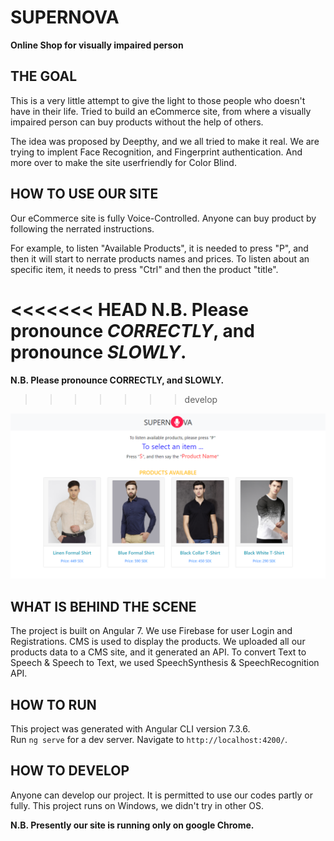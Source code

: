 # SUPERNOVA
**Online Shop for visually impaired person**


## THE GOAL 
This is a very little attempt to give the light to those people who doesn't have in their life. 
Tried to build an eCommerce site, from where a visually impaired person can buy products without 
the help of others.

The idea was proposed by Deepthy, and we all tried to make it real. We are trying to implent Face Recognition, 
and Fingerprint authentication. And more over to make the site userfriendly for Color Blind.

## HOW TO USE OUR SITE
Our eCommerce site is fully Voice-Controlled. 
Anyone can buy product by following the nerrated instructions.

For example, to listen "Available Products", it is needed to press "P", and then
it will start to nerrate products names and prices. 
To listen about an specific item, it needs to press "Ctrl" and then the product "title".

<<<<<<< HEAD
**N.B. Please pronounce _CORRECTLY_, and pronounce _SLOWLY_.**
=======
**N.B. Please pronounce CORRECTLY, and SLOWLY.**
>>>>>>> develop

![](/screenshot/screen.png)

## WHAT IS BEHIND THE SCENE
The project is built on Angular 7.
We use Firebase for user Login and Registrations.
CMS is used to display the products. We uploaded all our products data to a CMS site, and
it generated an API.
To convert Text to Speech & Speech to Text, we used SpeechSynthesis & SpeechRecognition API.

## HOW TO RUN
This project was generated with Angular CLI version 7.3.6. <br>
Run `ng serve` for a dev server. Navigate to `http://localhost:4200/`. 

## HOW TO DEVELOP
Anyone can develop our project. 
It is permitted to use our codes partly or fully.
This project runs on Windows, we didn't try in other OS. 

**N.B. Presently our site is running only on google Chrome.** 

